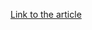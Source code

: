 [Link to the article](https://threat.boutique/2025/07/knock-knock-why-the-recent-announcement-about-mobile-spyware-leak-was-fake)
